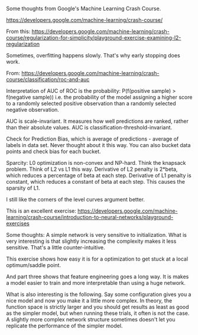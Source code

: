 Some thoughts from Google's Machine Learning Crash Course.

https://developers.google.com/machine-learning/crash-course/

From this:
https://developers.google.com/machine-learning/crash-course/regularization-for-simplicity/playground-exercise-examining-l2-regularization

Sometimes, overfitting happens slowly. That's why early stopping does work.


From:
https://developers.google.com/machine-learning/crash-course/classification/roc-and-auc

Interpretation of AUC of ROC is the probability: P(f(positive sample) > f(negative sample))
i.e. the probability of the model assigning a higher score to a randomly selected positive   observation than a randomly selected negative observation.

AUC is scale-invariant. It measures how well predictions are ranked, rather than their absolute values.
AUC is classification-threshold-invariant.

Check for Prediction Bias, which is average of predictions - average of labels in data set. Never thought about it this way. You can also bucket data points and check bias for each bucket.

Sparcity:
L0 optimization is non-convex and NP-hard. Think the knapsack problem. Think of L2 vs L1 this way. Derivative of L2 penalty is 2*beta, which reduces a percentage of beta at each step. Derivative of L1 penalty is constant, which reduces a constant of beta at each step. This causes the sparsity of L1.

I still like the corners of the level curves argument better.

This is an excellent exercise:
https://developers.google.com/machine-learning/crash-course/introduction-to-neural-networks/playground-exercises

Some thoughts:
A simple network is very sensitive to initialization. What is very interesting is that slightly increasing the complexity makes it less sensitive. That's a little counter-intuitive.

This exercise shows how easy it is for a optimization to get stuck at a local optimum/saddle point.

And part three shows that feature engineering goes a long way. It is makes a model easier to train and more interpretable than using a huge network.

What is also interesting is the following. Say some configuration gives you a nice model and now you make it a little more complex. In theory, the function space is strictly larger and you should get results as least as good as the simpler model, but when running these trials, it often is not the case. A slightly more complex network structure sometimes doesn't let you replicate the performance of the simpler model.